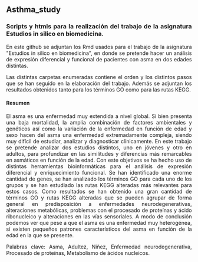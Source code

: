 <div align="justify">

## Asthma_study
### Scripts y htmls para la realización del trabajo de la asignatura Estudios in silico en biomedicina.

En este github se adjuntan los Rmd usados para el trabajo de la asignatura "Estudios in silico en biomedicina",
en donde se pretende hacer un análisis de expresión diferencial y funcional de pacientes con asma en dos edades
distintas.

Las distintas carpetas enumeradas contiene el orden y los distintos pasos que se han seguido en la elaboración del trabajo.
Además se adjuntan los resultados obtenidos tanto para los términos GO como para las rutas KEGG.

#### Resumen
El asma es una enfermedad muy extendida a nivel global. Si bien presenta una baja mortalidad, la amplia combinación de factores ambientales y genéticos así como la variación de la enfermedad en función de edad y sexo hacen del asma una enfermedad extremadamente compleja, siendo muy difícil de estudiar, analizar y diagnosticar clínicamente. En este trabajo se pretende analizar dos estudios distintos, uno en jóvenes y otro en adultos, para profundizar en las similitudes y diferencias más remarcables en asmáticos en función de la edad. 
Con este objetivos se ha hecho uso de distintas herramientas bioinformáticas para el análisis de expresión diferencial y enriquecimiento funcional. Se han identificado una enorme cantidad de genes, se han analizado los términos GO para cada uno de los grupos y se han estudiado las rutas KEGG alteradas más relevantes para estos casos.
Como resultados se han obtenido una gran cantidad de términos GO y rutas KEGG alteradas que se pueden agrupar de forma general en predisposición a enfermedades neurodegenerativas, alteraciones metabólicas, problemas con el procesado de proteínas y ácido ribonucleico y alteraciones en las vías sensoriales.
A modo de conclusión podemos ver que pese a que el asma es una enfermedad muy heterogénea, sí existen pequeños patrones característicos del asma en función de la edad en la que se presente. 

Palabras clave: Asma, Adultez, Niñez, Enfermedad neurodegenerativa, Procesado de proteínas, Metabolismo de ácidos nucleicos.

